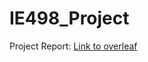 # IE498_Project

Project Report: [Link to overleaf](https://www.overleaf.com/2839924692cpzssjdybsby)
